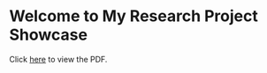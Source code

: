 <!DOCTYPE html>
<html>
<head>
</head>
<body>
    <h1>Welcome to My Research Project Showcase</h1>
    <p>Click <a href="https://github.com/jaewoongy/Time-Series-Forecasting/blob/main/Time%20Series%20Research%20Paper.pdf">here</a> to view the PDF.</p>
</body>
</html>
